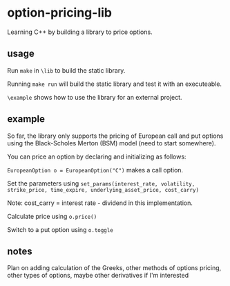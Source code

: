 # option-pricing-lib
Learning C++ by building a library to price options.

## usage
Run `make` in `\lib` to build the static library.

Running `make run` will build the static library and test it with an executeable.

`\example` shows how to use the library for an external project.

## example

So far, the library only supports the pricing of European call and put options using the Black-Scholes Merton (BSM) model (need to start somewhere).

You can price an option by declaring and initializing as follows:

`EuropeanOption o = EuropeanOption("C")` makes a call option.

Set the parameters using `set_params(interest_rate, volatility, strike_price, time_expire, underlying_asset_price, cost_carry)`

Note: cost_carry = interest rate - dividend in this implementation.

Calculate price using `o.price()`

Switch to a put option using `o.toggle`

## notes

Plan on adding calculation of the Greeks, other methods of options pricing, other types of options, maybe other derivatives if I'm interested
